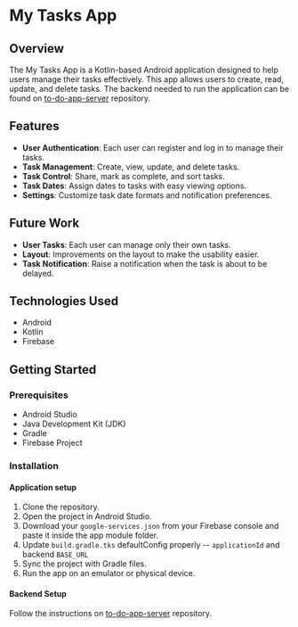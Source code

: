 # My Tasks App

## Overview

The My Tasks App is a Kotlin-based Android application designed to help users manage their tasks effectively. This app allows users to create, read, update, and delete tasks. The backend needed to run the application can be found on [to-do-app-server](https://github.com/GustavoPolicarpo/to-do-app-server) repository.

## Features
- **User Authentication**: Each user can register and log in to manage their tasks.
- **Task Management**: Create, view, update, and delete tasks.
- **Task Control**: Share, mark as complete, and sort tasks.
- **Task Dates**: Assign dates to tasks with easy viewing options.
- **Settings**: Customize task date formats and notification preferences.

## Future Work
- **User Tasks**: Each user can manage only their own tasks.
- **Layout**: Improvements on the layout to make the usability easier.
- **Task Notification**: Raise a notification when the task is about to be delayed.

## Technologies Used
- Android
- Kotlin
- Firebase

## Getting Started

### Prerequisites
- Android Studio
- Java Development Kit (JDK)
- Gradle
- Firebase Project

### Installation

#### Application setup
1. Clone the repository.
2. Open the project in Android Studio.
3. Download your `google-services.json` from your Firebase console and paste it inside the app module folder.
4. Update `build.gradle.tks` defaultConfig properly -- `applicationId` and backend `BASE_URL`
5. Sync the project with Gradle files.
6. Run the app on an emulator or physical device.

#### Backend Setup
Follow the instructions on [to-do-app-server](https://github.com/GustavoPolicarpo/to-do-app-server) repository.